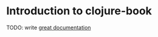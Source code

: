 # Introduction to clojure-book

TODO: write [great documentation](http://jacobian.org/writing/what-to-write/)
